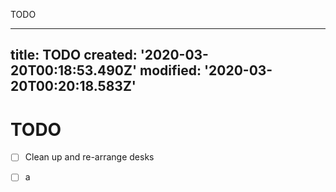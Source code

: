 TODO

---
title: TODO
created: '2020-03-20T00:18:53.490Z'
modified: '2020-03-20T00:20:18.583Z'
---

# TODO


 - [ ] Clean up and re-arrange desks
 - [ ] a


